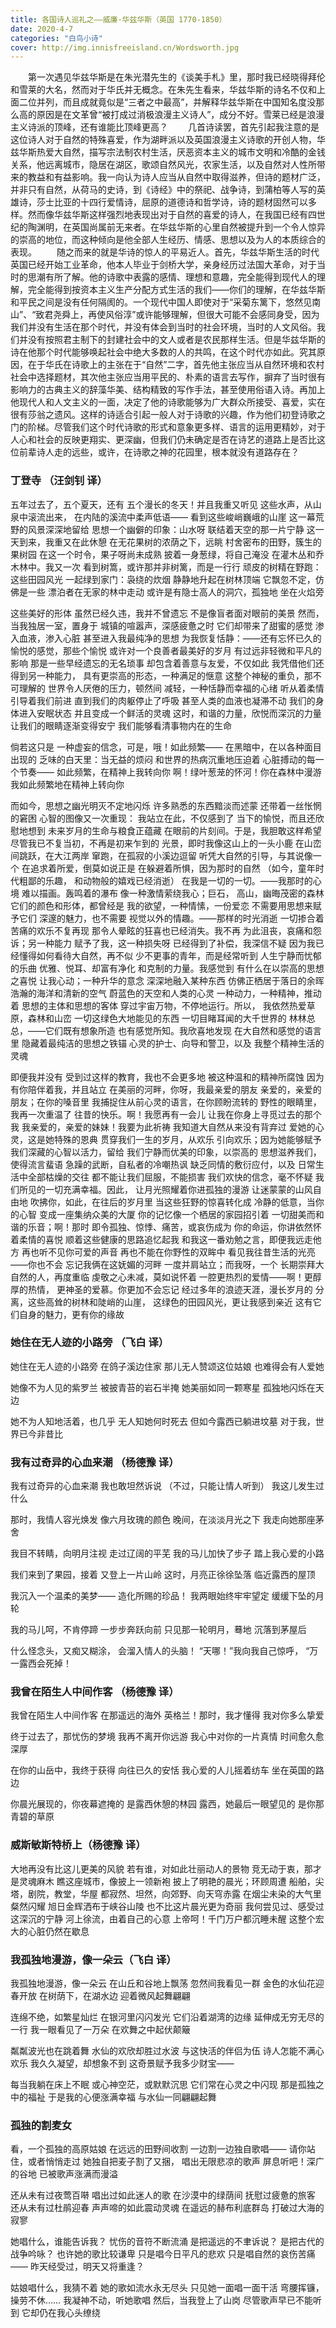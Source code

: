 ```yaml
---
title: 各国诗人巡礼之——威廉·华兹华斯（英国 1770-1850）
date: 2020-4-7
categories: "白鸟小诗"
cover: http://img.innisfreeisland.cn/Wordsworth.jpg
---
```


&#8194;&#8194;&#8194;&#8194;第一次遇见华兹华斯是在朱光潜先生的《谈美手札》里，那时我已经晓得拜伦和雪莱的大名，然而对于华氏并无概念。在朱先生看来，华兹华斯的诗名不仅和上面二位并列，而且成就竟似是“三者之中最高”，并解释华兹华斯在中国知名度没那么高的原因是在文革曾“被打成过消极浪漫主义诗人”，成分不好。雪莱已经是浪漫主义诗派的顶峰，还有谁能比顶峰更高？
&#8194;&#8194;&#8194;&#8194;几首诗读罢，首先引起我注意的是这位诗人对于自然的特殊喜爱，作为湖畔派以及英国浪漫主义诗歌的开创人物，华兹华斯热爱大自然，描写宗法制农村生活，厌恶资本主义的城市文明和冷酷的金钱关系，他远离城市，隐居在湖区，歌颂自然风光，农家生活，以及自然对人性所带来的教益和有益影响。我一向认为诗人应当从自然中取得滋养，但诗的题材广泛，并非只有自然，从荷马的史诗，到《诗经》中的祭祀、战争诗，到蒲柏等人写的英雄诗，莎士比亚的十四行爱情诗，屈原的道德诗和哲学诗，诗的题材固然可以多样。然而像华兹华斯这样强烈地表现出对于自然的喜爱的诗人，在我国已经有四世纪的陶渊明，在英国尚属前无来者。在华兹华斯的心里自然被提升到一个令人惊异的崇高的地位，而这种倾向是他全部人生经历、情感、思想以及为人的本质综合的表现。
&#8194;&#8194;&#8194;&#8194;随之而来的就是华诗的惊人的平易近人。首先，华兹华斯生活的时代英国已经开始工业革命，他本人毕业于剑桥大学，亲身经历过法国大革命，对于当时的思潮有所了解。他的诗歌中表露的感情、理想和意趣，完全能得到现代人的理解，完全能得到按资本主义生产分配方式生活的我们——你们的理解，在华兹华斯和平民之间是没有任何隔阂的。一个现代中国人即使对于“采菊东篱下，悠然见南山”、“致君尧舜上，再使风俗淳”或许能够理解，但很大可能不会感同身受，因为我们并没有生活在那个时代，并没有体会到当时的社会环境，当时的人文风俗。我们并没有按照君主制下的封建社会中的文人或者是农民那样生活。但是华兹华斯的诗在他那个时代能够唤起社会中绝大多数的人的共鸣，在这个时代亦如此。究其原因，在于华氏在诗歌上的主张在于“自然”二字，首先他主张应当从自然环境和农村社会中选择题材，其次他主张应当用平民的、朴素的语言去写作，摒弃了当时很有影响力的古典主义的辞藻华美、结构精致的写作手法，甚至使用俗语入诗。再加上他现代人和人文主义的一面，决定了他的诗歌能够为广大群众所接受、喜爱，实在很有莎翁之遗风。这样的诗适合引起一般人对于诗歌的兴趣，作为他们初登诗歌之门的阶梯。尽管我们这个时代诗歌的形式和意象更多样、语言的运用更精妙，对于人心和社会的反映更翔实、更深幽，但我们仍未确定是否在诗艺的道路上是否比这位前辈诗人走的远些，或许，在诗歌之神的花园里，根本就没有道路存在？

### 丁登寺 （汪剑钊 译）

五年过去了，五个夏天，还有
五个漫长的冬天！并且我重又听见
这些水声，从山泉中滚流出来，
在内陆的溪流中柔声低语——
看到这些峻峭巍峨的山崖
这一幕荒野的风景深深地留给
思想一个幽僻的印象：山水呀
联结着天空的那一片宁静
这一天到来，我重又在此休憩
在无花果树的浓荫之下，远眺
村舍密布的田野，簇生的果树园
在这一个时令，果子呀尚未成熟
披着一身葱绿，将自己淹没
在灌木丛和乔木林中。我又一次
看到树篙，或许那并非树篱，而是一行行
顽皮的树精在野跑：这些田园风光
一起绿到家门：袅绕的炊烟
静静地升起在树林顶端
它飘忽不定，仿佛是一些
漂泊者在无家的林中走动
或许是有隐士高人的洞穴，孤独地
坐在火焰旁

这些美好的形体
虽然已经久违，我并不曾遗忘
不是像盲者面对眼前的美景
然而，当我独居一室，置身于
城镇的喧嚣声，深感疲惫之时
它们却带来了甜蜜的感觉
渗入血液，渗入心脏
甚至进入我最纯净的思想
为我恢复恬静：——还有忘怀已久的
愉悦的感觉，那些个愉悦
或许对一个良善者最美好的岁月
有过远非轻微和平凡的影响
那是一些早经遗忘的无名琐事
却包含着善意与友爱，不仅如此
我凭借他们还得到另一种能力，
具有更崇高的形态，一种满足的惬意
这整个神秘的重负，那不可理解的
世界令人厌倦的压力，顿然间
减轻，一种恬静而幸福的心绪
听从着柔情引导着我们前进
直到我们的肉躯停止了呼吸
甚至人类的血液也凝滞不动
我们的身体进入安眠状态
并且变成一个鲜活的灵魂
这时，和谐的力量，欣悦而深沉的力量
让我们的眼睛逐渐变得安宁
我们能够看清事物内在的生命

倘若这只是
一种虚妄的信念，可是，哦！如此频繁——
在黑暗中，在以各种面目出现的
乏味的白天里：当无益的烦闷
和世界的热病沉重地压迫着
心脏搏动的每一个节奏——
如此频繁，在精神上我转向你
啊！绿叶葱茏的怀河！你在森林中漫游
我如此频繁地在精神上转向你

而如今，思想之幽光明灭不定地闪烁
许多熟悉的东西黯淡而述蒙
还带着一丝怅惘的窘困
心智的图像又一次重现：
我站立在此，不仅感到了
当下的愉悦，而且还欣慰地想到
未来岁月的生命与粮食正蕴藏
在眼前的片刻间。于是，我胆敢这样希望
尽管我已不复当初，不再是初来乍到的
光景，即时我像这山上的一头小鹿
在山峦间跳跃，在大江两岸
窜跑，在孤寂的小溪边逗留
听凭大自然的引导，与其说像一个
在追求着所爱，倒莫如说正是
在躲避着所惧，因为那时的自然
（如今，童年时代粗鄙的乐趣，
和动物般的嬉戏已经消逝）
在我是一切的一切。——我那时的心境
难以描画。轰鸣着的瀑布
像一种激情萦绕我心；巨石，
高山，幽晦茂密的森林
它们的颜色和形体，都曾经是
我的欲望，一种情愫，一份爱恋
不需要用思想来赋予它们
深邃的魅力，也不需要
视觉以外的情趣。——那样的时光消逝
一切掺合着苦痛的欢乐不复再现
那令人晕眩的狂喜也已经消失。我不再
为此沮丧，哀痛和怨诉；另一种能力
赋予了我，这一种损失呀
已经得到了补偿，我深信不疑
因为我已经懂得如何看待大自然，再不似
少不更事的青年，而是经常听到
人生宁静而忧郁的乐曲
优雅、悦耳、却富有净化
和克制的力量。我感觉到
有什么在以崇高的思想之喜悦
让我心动；一种升华的意念
深深地融入某种东西
仿佛正栖居于落日的余晖
浩瀚的海洋和清新的空气
蔚蓝色的天空和人类的心灵
一种动力，一种精神，推动着
思想的主体和思想的客体
穿过宇宙万物，不停地运行。所以，
我依然热爱草原，森林和山峦
一切这绿色大地能见的东西
一切目睹耳闻的大千世界的
林林总总，——它们既有想象所造
也有感觉所知。我欣喜地发现
在大自然和感觉的语言里
隐藏着最纯洁的思想之铁锚
心灵的护士、向导和警卫，以及
我整个精神生活的灵魂

即便我并没有
受到过这样的教育，我也不会更多地
被这种温和的精神所腐蚀
因为有你陪伴着我，并且站立
在美丽的河畔，你呀，我最亲爱的朋友
亲爱的，亲爱的朋友；在你的嗓音里
我捕捉住从前心灵的语言，在你顾盼流转的
野性的眼睛里，我再一次重温了
往昔的快乐。啊！我愿再有一会儿
让我在你身上寻觅过去的那个我
我亲爱的，亲爱的妹妹！我要为此祈祷
我知道大自然从来没有背弃过
爱她的心灵，这是她特殊的恩典
贯穿我们一生的岁月，从欢乐
引向欢乐；因为她能够赋予
我们深藏的心智以活力，留给
我们宁静而优美的印象，以崇高的
思想滋养我们，使得流言蜚语
急躁的武断，自私者的冷嘲热讽
缺乏同情的敷衍应付，以及
日常生活中全部枯燥的交往
都不能让我们屈服，不能损害
我们欢快的信念，毫不怀疑
我们所见的一切充满幸福。因此，
让月光照耀着你进孤独的漫游
让迷蒙蒙的山风自由地
吹拂你，如此，在往后的岁月里
当这些狂野的惊喜转化成
冷静的低意，当你的心智
变成一座集纳众美的大厦
你的记忆像一个栖居的家园招引着
一切甜美而和谐的乐音；啊！那时
即令孤独、惊悸、痛苦，或哀伤成为
你的命运，你讲依然怀着柔情的喜悦
顺着这些健康的思路追忆起我
和我这一番劝勉之言，即便我远走他方
再也听不见你可爱的声音
再也不能在你野性的双眸中
看见我往昔生活的光亮——你也不会
忘记我俩在这妩媚的河畔
一度并肩站立；而我呀，一个
长期崇拜大自然的人，再度重临
虔敬之心未减，莫如说怀着
一腔更热烈的爱情——啊！更醇厚的热情，
更神圣的爱慕。你更加不会忘记
经过多年的浪迹天涯，漫长岁月的
分离，这些高耸的树林和陡峭的山崖，
这绿色的田园风光，更让我感到亲近
这有它们自身的魅力，更有你的缘故


### 她住在无人迹的小路旁 （飞白 译）

她住在无人迹的小路旁
在鸽子溪边住家
那儿无人赞颂这位姑娘
也难得会有人爱她

她像不为人见的紫罗兰
被披青苔的岩石半掩
她美丽如同一颗寒星
孤独地闪烁在天边

她不为人知地活着，也几乎
无人知她何时死去
但如今露西已躺进坟墓
对于我，世界已今非昔比

### 我有过奇异的心血来潮 （杨德豫 译）

我有过奇异的心血来潮
我也敢坦然诉说
（不过，只能让情人听到）
我这儿发生过什么

那时，我情人容光焕发
像六月玫瑰的颜色
晚间，在淡淡月光之下
我走向她那座茅舍

我目不转睛，向明月注视
走过辽阔的平芜
我的马儿加快了步子
踏上我心爱的小路

我们来到了果园，接着
又登上一片山岭
这时，月亮正徐徐坠落
临近露西的屋顶

我沉入一个温柔的美梦——
造化所赐的珍品！
我两眼始终牢牢望定
缓缓下坠的月轮

我的马儿呵，不肯停蹄
一步步奔跃向前
只见那一轮明月，蓦地
沉落到茅屋后

什么怪念头，又痴又糊涂，
会溜入情人的头脑！
“天哪！”我向我自己惊呼，
“万一露西会死掉！

### 我曾在陌生人中间作客 （杨德豫 译）

我曾在陌生人中间作客
在那遥远的海外
英格兰！那时，我才懂得
我对你多么挚爱

终于过去了，那忧伤的梦境
我再不离开你远游
我心中对你的一片真情
时间愈久愈深厚

在你的山岳中，我终于获得
向往已久的安恬
我心爱的人儿摇着纺车
坐在英国的路边

你晨光展现的，你夜幕遮掩的
是露西休憩的林园
露西，她最后一眼望见的
是你那青碧的草原

### 威斯敏斯特桥上（杨德豫 译）

大地再没有比这儿更美的风貌
若有谁，对如此壮丽动人的景物
竞无动于衷，那才是灵魂麻木
瞧这座城市，像披上一领新袍
披上了明艳的晨光；环顾周遭
船舶，尖塔，剧院，教堂，华屋
都寂然、坦然，向郊野、向天穹赤露
在烟尘未染的大气里粲然闪耀
旭日金辉洒布于峡谷山陵
也不比这片晨光更为奇丽
我何尝见过、感受过这深沉的宁静
河上徐流，由着自己的心意
上帝呵！千门万户都沉睡未醒
这整个宏大的心脏仍然在歇息

### 我孤独地漫游，像一朵云（飞白 译）

我孤独地漫游，像一朵云
在山丘和谷地上飘荡
忽然间我看见一群
金色的水仙花迎春开放
在树荫下，在湖水边
迎着微风起舞翩翩

连绵不绝，如繁星灿烂
在银河里闪闪发光
它们沿着湖湾的边缘
延伸成无穷无尽的一行
我一眼看见了一万朵
在欢舞之中起伏颠簸

粼粼波光也在跳着舞
水仙的欢欣却胜过水波
与这快活的伴侣为伍
诗人怎能不满心欢乐
我久久凝望，却想象不到
这奇景赋予我多少财宝——

每当我躺在床上不眠
或心神空茫，或默默沉思
它们常在心灵之中闪现
那是孤独之中的福祉
于是我的心便涨满幸福
与水仙一同翩翩起舞

### 孤独的割麦女

看，一个孤独的高原姑娘
在远远的田野间收割
一边割一边独自歌唱——
请你站住，或者悄悄走过
她独自把麦子割了又捆，
唱出无限悲凉的歌声
屏息听吧！深广的谷地
已被歌声涨满而漫溢

还从未有过夜莺百啭
唱出过如此迷人的歌
在沙漠中的绿荫间
抚慰过疲惫的旅客
还从未有过杜鹃迎春
声声啼的如此震动灵魂
在遥远的赫布利底群岛
打破过大海的寂寥

她唱什么，谁能告诉我？
忧伤的音符不断流涌
是把遥远的不聿诉说？
是把古代的战争吟咏？
也许她的歌比较谦卑
只是唱今日平凡的悲欢
只是唱自然的哀伤苦痛——
昨天经受过，明天又将重逢？

姑娘唱什么，我猜不着
她的歌如流水永无尽头
只见她一面唱一面干活
弯腰挥镰，操劳不休……
我凝神不动，听她歌唱
然后，当我登上了山岗
尽管歌声早已不能听到
它却仍在我心头缭绕